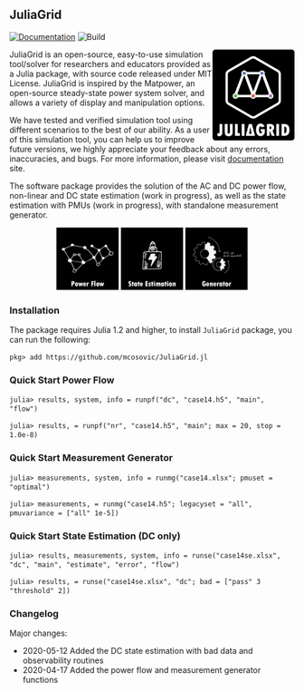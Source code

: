 ## JuliaGrid

[![Documentation](https://github.com/mcosovic/JuliaGrid.jl/workflows/Documentation/badge.svg)](https://mcosovic.github.io/JuliaGrid.jl/stable/) ![Build](https://github.com/mcosovic/JuliaGrid.jl/workflows/Build/badge.svg)

<a href="https://mcosovic.github.io/JuliaGrid.jl/stable/"><img align="right" width="145" src="/docs/src/assets/logo2.png" /></a>

JuliaGrid is an open-source, easy-to-use simulation tool/solver for researchers and educators provided as a Julia package, with source code released under MIT License. JuliaGrid is inspired by the Matpower, an open-source steady-state power system solver,  and allows a variety of display and manipulation options.

We have tested and verified simulation tool using different scenarios to the best of our ability. As a user of this simulation tool, you can help us to improve future versions, we highly appreciate your feedback about any errors, inaccuracies, and bugs. For more information, please visit [documentation](https://mcosovic.github.io/JuliaGrid.jl/stable/) site.

The software package provides the solution of the AC and DC power flow, non-linear and DC state estimation (work in progress), as well as the state estimation with PMUs (work in progress), with standalone measurement generator.

<p align="middle"><a href="https://mcosovic.github.io/JuliaGrid.jl/dev/man/flow/" itemprop="contentUrl" data-size="600x400"> <img src="/docs/src/assets/modulepf.png" width="110"></a> <a href="https://mcosovic.github.io/JuliaGrid.jl/dev/man/estimation/" itemprop="contentUrl" data-size="600x400"> <img src="/docs/src/assets/modulese.png" width="110"></a> <a href="https://mcosovic.github.io/JuliaGrid.jl/dev/man/generator/" itemprop="contentUrl" data-size="600x400"> <img src="/docs/src/assets/modulemg.png" width="110"></a></p>

<!-- MATGRID includes, inter alia, the weighted least-squares and least absolute values state estimation, optimal PMU placement, and bad data processing.   -->

### Installation
The package requires Julia 1.2 and higher, to install `JuliaGrid` package, you can run the following:
```
pkg> add https://github.com/mcosovic/JuliaGrid.jl
```

###  Quick Start Power Flow
```julia-repl
julia> results, system, info = runpf("dc", "case14.h5", "main", "flow")
```
```julia-repl
julia> results, = runpf("nr", "case14.h5", "main"; max = 20, stop = 1.0e-8)
```

###  Quick Start Measurement Generator
```julia-repl
julia> measurements, system, info = runmg("case14.xlsx"; pmuset = "optimal")
```
```julia-repl
julia> measurements, = runmg("case14.h5"; legacyset = "all", pmuvariance = ["all" 1e-5])
```

###  Quick Start State Estimation (DC only)
```julia-repl
julia> results, measurements, system, info = runse("case14se.xlsx", "dc", "main", "estimate", "error", "flow")
```
```julia-repl
julia> results, = runse("case14se.xlsx", "dc"; bad = ["pass" 3 "threshold" 2])
```

###  Changelog
Major changes:
- 2020-05-12 Added the DC state estimation with bad data and observability routines
- 2020-04-17 Added the power flow and measurement generator functions

